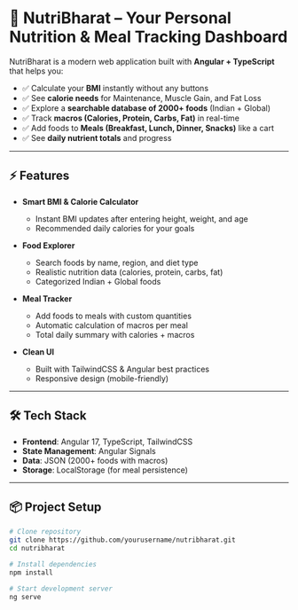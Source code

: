 # 🥗 NutriBharat – Your Personal Nutrition & Meal Tracking Dashboard

NutriBharat is a modern web application built with **Angular + TypeScript** that helps you:
- ✅ Calculate your **BMI** instantly without any buttons  
- ✅ See **calorie needs** for Maintenance, Muscle Gain, and Fat Loss  
- ✅ Explore a **searchable database of 2000+ foods** (Indian + Global)  
- ✅ Track **macros (Calories, Protein, Carbs, Fat)** in real-time  
- ✅ Add foods to **Meals (Breakfast, Lunch, Dinner, Snacks)** like a cart  
- ✅ See **daily nutrient totals** and progress  

---

## ⚡ Features

- **Smart BMI & Calorie Calculator**  
  - Instant BMI updates after entering height, weight, and age  
  - Recommended daily calories for your goals  

- **Food Explorer**  
  - Search foods by name, region, and diet type  
  - Realistic nutrition data (calories, protein, carbs, fat)  
  - Categorized Indian + Global foods  

- **Meal Tracker**  
  - Add foods to meals with custom quantities  
  - Automatic calculation of macros per meal  
  - Total daily summary with calories + macros  

- **Clean UI**  
  - Built with TailwindCSS & Angular best practices  
  - Responsive design (mobile-friendly)  

---

## 🛠️ Tech Stack

- **Frontend**: Angular 17, TypeScript, TailwindCSS  
- **State Management**: Angular Signals  
- **Data**: JSON (2000+ foods with macros)  
- **Storage**: LocalStorage (for meal persistence)  

---

## 📦 Project Setup

```bash
# Clone repository
git clone https://github.com/yourusername/nutribharat.git
cd nutribharat

# Install dependencies
npm install

# Start development server
ng serve
